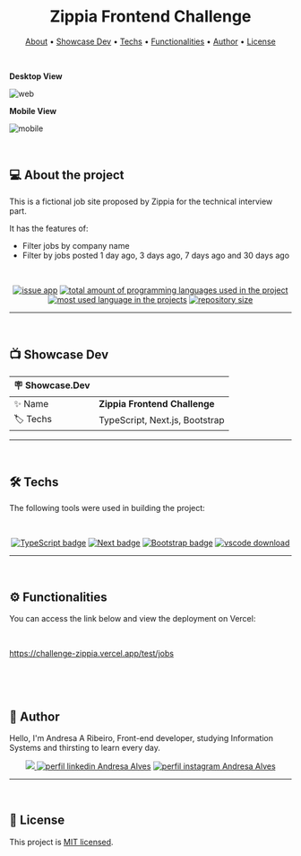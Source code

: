 <h1 align="center"> 
	 Zippia Frontend Challenge
</h1>

<p align="center">
 <a href="#-about-the-project">About</a> •
 <a href="#-showcase-dev">Showcase Dev</a> •
 <a href="#-techs">Techs</a> •
 <a href="#-functionalities">Functionalities</a> •
 <a href="#-author">Author</a> • 
 <a href="#-license">License</a>
</p>

&nbsp;

**Desktop View**

![web](https://user-images.githubusercontent.com/94997593/220798320-974d172e-bd7a-4e0d-b9c2-5ed9e00957df.png)


**Mobile View** <br/>

![mobile](https://user-images.githubusercontent.com/94997593/220799185-7ceb44a7-0ed9-4ea8-80fa-cfd3f7e5c211.png)

&nbsp;
<a id="-about-the-project"></a>

## 💻 About the project

This is a fictional job site proposed by Zippia for the technical interview part.

It has the features of:

- Filter jobs by company name
- Filter by jobs posted 1 day ago, 3 days ago, 7 days ago and 30 days ago

&nbsp;

<p align="center">
  <a href="https://github.com/Andresa-Alves-Ribeiro/challenge-zippia/issues"><img src="https://img.shields.io/github/issues/Andresa-Alves-Ribeiro/challenge-zippia" alt="issue app" /></a>
  <a href="https://github.com/Andresa-Alves-Ribeiro/challenge-zippia"><img src="https://img.shields.io/github/languages/count/Andresa-Alves-Ribeiro/challenge-zippia" alt="total amount of programming languages used in the project" /></a>
  <a href="https://github.com/Andresa-Alves-Ribeiro/challenge-zippia"><img src="https://img.shields.io/github/languages/top/Andresa-Alves-Ribeiro/challenge-zippia" alt="most used language in the projects" /></a>
  <a href="https://github.com/Andresa-Alves-Ribeiro/challenge-zippia"><img src="https://img.shields.io/github/repo-size/Andresa-Alves-Ribeiro/challenge-zippia" alt="repository size" /></a>
<p>

---

&nbsp;
<a id="-showcase-dev"></a>

## 📺 Showcase Dev

| :placard: Showcase.Dev |                                                                                                                                                    |
| --------------------- | -------------------------------------------------------------------------------------------------------------------------------------------------- |
| :sparkles: Name       | **Zippia Frontend Challenge**                                                  |
| :label: Techs   | TypeScript, Next.js, Bootstrap |

---

&nbsp;
<a id="-techs"></a>

## 🛠 Techs

The following tools were used in building the project:

&nbsp;

<p align="center">
  <a href= "https://www.typescriptlang.org"><img alt="TypeScript badge" src="https://img.shields.io/static/v1?logoWidth=15&logoColor=F7DF1E&logo=TypeScript&label=Language&message=TypeScript&color=F7DF1E"></a>
  <a href= "https://nextjs.org"><img alt="Next badge" src="https://img.shields.io/static/v1?logoWidth=15&logoColor=3178c6&logo=next.js&label=Language&message=Next.js&color=3178c6"></a>
  <a href= "https://getbootstrap.com/"><img alt="Bootstrap badge" src="https://img.shields.io/static/v1?logoWidth=15&logoColor=61dafb&logo=bootstrap&label=Framework&message=Bootstrap&color=61dafb"></a>
  <a href= "https://code.visualstudio.com/download"><img alt="vscode download" src="https://img.shields.io/static/v1?logoWidth=15&logoColor=007ACC&logo=Visual Studio Code&label=IDE&message=Visual Studio Code&color=007ACC"></a>
</p>

---

&nbsp;
<a id="-functionalities"></a>

## ⚙️ Functionalities

You can access the link below and view the deployment on Vercel:

&nbsp;

https://challenge-zippia.vercel.app/test/jobs

&nbsp;

&nbsp;
<a id="-author"></a>

## 🦸 Author

Hello, I'm Andresa A Ribeiro, Front-end developer, studying Information Systems and thirsting to learn every day.

<p align="center">
  <a href="mailto:andresa_15ga@hotmail.com"><img src="https://img.shields.io/static/v1?logoWidth=15&logoColor=ff69b4&logo=gmail&label=Outlook&message=andresa_15ga@hotmail.com&color=ff69b4" target="_blank">
  <a href= "https://www.linkedin.com/in/andresa-alves-ribeiro/"><img alt="perfil linkedin Andresa Alves" src="https://img.shields.io/static/v1?logoWidth=15&logoColor=0A66C2&logo=LinkedIn&label=LinkedIn&message=andresa-alves-ribeiro&color=0A66C2"></a>
  <a href= "https://www.instagram.com/dresa.alves/"><img alt="perfil instagram Andresa Alves" src="https://img.shields.io/static/v1?logoWidth=15&logoColor=E4405F&logo=Instagram&label=Instagram&message=@dresa.alves&color=E4405F"></a>
</p>

---

&nbsp;
<a id="-license"></a>

## 📝 License

This project is [MIT licensed](./LICENSE).
